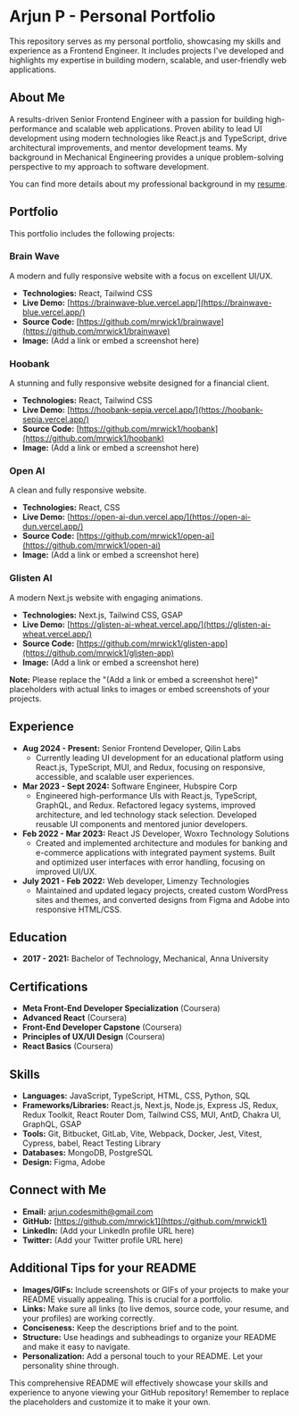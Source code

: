 # Arjun P - Personal Portfolio

This repository serves as my personal portfolio, showcasing my skills and experience as a Frontend Engineer. It includes projects I've developed and highlights my expertise in building modern, scalable, and user-friendly web applications.

## About Me

A results-driven Senior Frontend Engineer with a passion for building high-performance and scalable web applications. Proven ability to lead UI development using modern technologies like React.js and TypeScript, drive architectural improvements, and mentor development teams. My background in Mechanical Engineering provides a unique problem-solving perspective to my approach to software development.

You can find more details about my professional background in my [resume](link_to_your_resume_pdf).

## Portfolio

This portfolio includes the following projects:

### Brain Wave

A modern and fully responsive website with a focus on excellent UI/UX.

* **Technologies:** React, Tailwind CSS
* **Live Demo:** [https://brainwave-blue.vercel.app/](https://brainwave-blue.vercel.app/)
* **Source Code:** [https://github.com/mrwick1/brainwave](https://github.com/mrwick1/brainwave)
* **Image:** (Add a link or embed a screenshot here)

### Hoobank

A stunning and fully responsive website designed for a financial client.

* **Technologies:** React, Tailwind CSS
* **Live Demo:** [https://hoobank-sepia.vercel.app/](https://hoobank-sepia.vercel.app/)
* **Source Code:** [https://github.com/mrwick1/hoobank](https://github.com/mrwick1/hoobank)
* **Image:** (Add a link or embed a screenshot here)

### Open AI

A clean and fully responsive website.

* **Technologies:** React, CSS
* **Live Demo:** [https://open-ai-dun.vercel.app/](https://open-ai-dun.vercel.app/)
* **Source Code:** [https://github.com/mrwick1/open-ai](https://github.com/mrwick1/open-ai)
* **Image:** (Add a link or embed a screenshot here)

### Glisten AI

A modern Next.js website with engaging animations.

* **Technologies:** Next.js, Tailwind CSS, GSAP
* **Live Demo:** [https://glisten-ai-wheat.vercel.app/](https://glisten-ai-wheat.vercel.app/)
* **Source Code:** [https://github.com/mrwick1/glisten-app](https://github.com/mrwick1/glisten-app)
* **Image:** (Add a link or embed a screenshot here)

**Note:** Please replace the "(Add a link or embed a screenshot here)" placeholders with actual links to images or embed screenshots of your projects.

## Experience

* **Aug 2024 - Present:** Senior Frontend Developer, Qilin Labs
    * Currently leading UI development for an educational platform using React.js, TypeScript, MUI, and Redux, focusing on responsive, accessible, and scalable user experiences.
* **Mar 2023 - Sept 2024:** Software Engineer, Hubspire Corp
    * Engineered high-performance UIs with React.js, TypeScript, GraphQL, and Redux. Refactored legacy systems, improved architecture, and led technology stack selection. Developed reusable UI components and mentored junior developers.
* **Feb 2022 - Mar 2023:** React JS Developer, Woxro Technology Solutions
    * Created and implemented architecture and modules for banking and e-commerce applications with integrated payment systems. Built and optimized user interfaces with error handling, focusing on improved UI/UX.
* **July 2021 - Feb 2022:** Web developer, Limenzy Technologies
    * Maintained and updated legacy projects, created custom WordPress sites and themes, and converted designs from Figma and Adobe into responsive HTML/CSS.

## Education

* **2017 - 2021:** Bachelor of Technology, Mechanical, Anna University

## Certifications

* **Meta Front-End Developer Specialization** (Coursera)
* **Advanced React** (Coursera)
* **Front-End Developer Capstone** (Coursera)
* **Principles of UX/UI Design** (Coursera)
* **React Basics** (Coursera)

## Skills

* **Languages:** JavaScript, TypeScript, HTML, CSS, Python, SQL
* **Frameworks/Libraries:** React.js, Next.js, Node.js, Express JS, Redux, Redux Toolkit, React Router Dom, Tailwind CSS, MUI, AntD, Chakra UI, GraphQL, GSAP
* **Tools:** Git, Bitbucket, GitLab, Vite, Webpack, Docker, Jest, Vitest, Cypress, babel, React Testing Library
* **Databases:** MongoDB, PostgreSQL
* **Design:** Figma, Adobe

## Connect with Me

* **Email:** arjun.codesmith@gmail.com
* **GitHub:** [https://github.com/mrwick1](https://github.com/mrwick1)
* **LinkedIn:** (Add your LinkedIn profile URL here)
* **Twitter:** (Add your Twitter profile URL here)

## Additional Tips for your README

* **Images/GIFs:** Include screenshots or GIFs of your projects to make your README visually appealing. This is crucial for a portfolio.
* **Links:** Make sure all links (to live demos, source code, your resume, and your profiles) are working correctly.
* **Conciseness:** Keep the descriptions brief and to the point.
* **Structure:** Use headings and subheadings to organize your README and make it easy to navigate.
* **Personalization:** Add a personal touch to your README. Let your personality shine through.

This comprehensive README will effectively showcase your skills and experience to anyone viewing your GitHub repository! Remember to replace the placeholders and customize it to make it your own.
